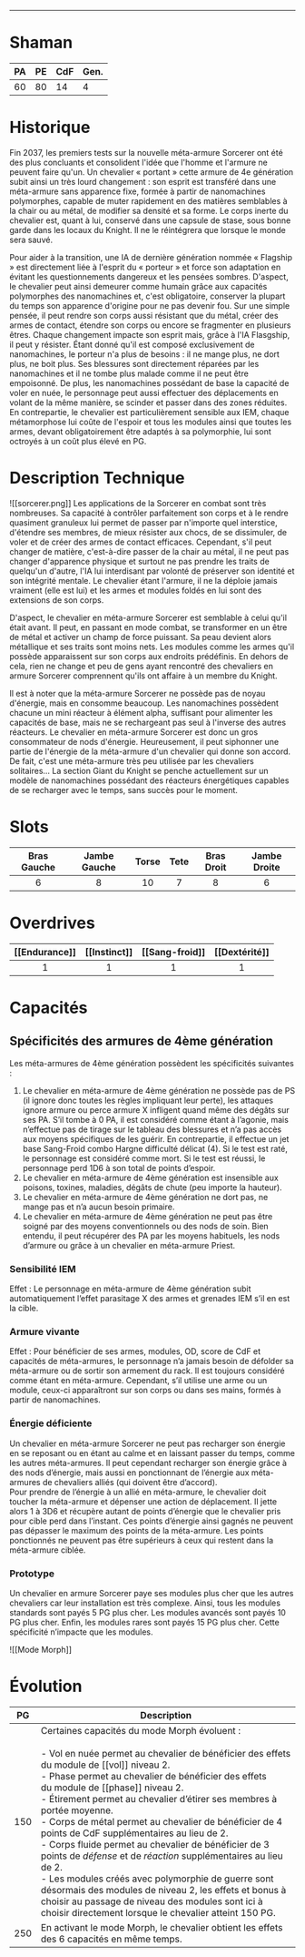 
___
# Shaman

| PA  | PE  | CdF | Gen. |
| --- | --- | --- | ---- |
| 60  | 80  | 14  | 4    |
# Historique

Fin 2037, les premiers tests sur la nouvelle méta-armure Sorcerer ont été des plus concluants et consolident l'idée que l'homme et l'armure ne peuvent faire qu'un. Un chevalier « portant » cette armure de 4e génération subit ainsi un très lourd changement : son esprit est transféré dans une méta-armure sans apparence fixe, formée à partir de nanomachines polymorphes, capable de muter rapidement en des matières semblables à la chair ou au métal, de modifier sa densité et sa forme. Le corps inerte du chevalier est, quant à lui, conservé dans une capsule de stase, sous bonne garde dans les locaux du Knight. Il ne le réintégrera que lorsque le monde sera sauvé.

Pour aider à la transition, une IA de dernière génération nommée « Flagship » est directement liée à l'esprit du « porteur » et force son adaptation en évitant les questionnements dangereux et les pensées sombres. D'aspect, le chevalier peut ainsi demeurer comme humain grâce aux capacités polymorphes des nanomachines et, c'est obligatoire, conserver la plupart du temps son apparence d'origine pour ne pas devenir fou. Sur une simple pensée, il peut rendre son corps aussi résistant que du métal, créer des armes de contact, étendre son corps ou encore se fragmenter en plusieurs êtres. Chaque changement impacte son esprit mais, grâce à l'IA Flasgship, il peut y résister. Étant donné qu'il est composé exclusivement de nanomachines, le porteur n'a plus de besoins : il ne mange plus, ne dort plus, ne boit plus. Ses blessures sont directement réparées par les nanomachines et il ne tombe plus malade comme il ne peut être empoisonné. De plus, les nanomachines possédant de base la capacité de voler en nuée, le personnage peut aussi effectuer des déplacements en volant de la même manière, se scinder et passer dans des zones réduites. En contrepartie, le chevalier est particulièrement sensible aux IEM, chaque métamorphose lui coûte de l'espoir et tous les modules ainsi que toutes les armes, devant obligatoirement être adaptés à sa polymorphie, lui sont octroyés à un coût plus élevé en PG.

# Description Technique
![[sorcerer.png]]
Les applications de la Sorcerer en combat sont très nombreuses. Sa capacité à contrôler parfaitement son corps et à le rendre quasiment granuleux lui permet de passer par n'importe quel interstice, d'étendre ses membres, de mieux résister aux chocs, de se dissimuler, de voler et de créer des armes de contact efficaces. Cependant, s'il peut changer de matière, c'est-à-dire passer de la chair au métal, il ne peut pas changer d'apparence physique et surtout ne pas prendre les traits de quelqu'un d'autre, l'IA lui interdisant par volonté de préserver son identité et son intégrité mentale. Le chevalier étant l'armure, il ne la déploie jamais vraiment (elle est lui) et les armes et modules foldés en lui sont des extensions de son corps.

D'aspect, le chevalier en méta-armure Sorcerer est semblable à celui qu'il était avant. Il peut, en passant en mode combat, se transformer en un être de métal et activer un champ de force puissant. Sa peau devient alors métallique et ses traits sont moins nets. Les modules comme les armes qu'il possède apparaissent sur son corps aux endroits prédéfinis. En dehors de cela, rien ne change et peu de gens ayant rencontré des chevaliers en armure Sorcerer comprennent qu'ils ont affaire à un membre du Knight.

Il est à noter que la méta-armure Sorcerer ne possède pas de noyau d'énergie, mais en consomme beaucoup. Les nanomachines possèdent chacune un mini réacteur à élément alpha, suffisant pour alimenter les capacités de base, mais ne se rechargeant pas seul à l'inverse des autres réacteurs. Le chevalier en méta-armure Sorcerer est donc un gros consommateur de nods d'énergie. Heureusement, il peut siphonner une partie de l'énergie de la méta-armure d'un chevalier qui donne son accord. De fait, c'est une méta-armure très peu utilisée par les chevaliers solitaires... La section Giant du Knight se penche actuellement sur un modèle de nanomachines possédant des réacteurs énergétiques capables de se recharger avec le temps, sans succès pour le moment.
# Slots

| Bras Gauche | Jambe Gauche | Torse | Tete | Bras Droit | Jambe Droite |
| :---------: | :----------: | :---: | :--: | :--------: | :----------: |
|      6      |      8       |  10   |  7   |     8      |      6       |
# Overdrives

| [[Endurance]] | [[Instinct]] | [[Sang-froid]] | [[Dextérité]] |
| :-----------: | :----------: | :------------: | :-----------: |
|       1       |      1       |       1        |       1       |
# Capacités

## Spécificités des armures de 4ème génération

Les méta-armures de 4ème génération possèdent les spécificités suivantes :

1. Le chevalier en méta-armure de 4ème génération ne possède pas de PS (il ignore donc toutes les règles impliquant leur perte), les attaques ignore armure ou perce armure X infligent quand même des dégâts sur ses PA. S’il tombe à 0 PA, il est considéré comme étant à l’agonie, mais n’effectue pas de tirage sur le tableau des blessures et n’a pas accès aux moyens spécifiques de les guérir. En contrepartie, il effectue un jet base Sang-Froid combo Hargne difficulté délicat (4). Si le test est raté, le personnage est considéré comme mort. Si le test est réussi, le personnage perd 1D6 à son total de points d’espoir.
2. Le chevalier en méta-armure de 4ème génération est insensible aux poisons, toxines, maladies, dégâts de chute (peu importe la hauteur).
3. Le chevalier en méta-armure de 4ème génération ne dort pas, ne mange pas et n’a aucun besoin primaire.
4. Le chevalier en méta-armure de 4ème génération ne peut pas être soigné par des moyens conventionnels ou des nods de soin. Bien entendu, il peut récupérer des PA par les moyens habituels, les nods d’armure ou grâce à un chevalier en méta-armure Priest.

### Sensibilité IEM

Effet : Le personnage en méta-armure de 4ème génération subit automatiquement l’effet parasitage X des armes et grenades IEM s’il en est la cible.

### Armure vivante

Effet : Pour bénéficier de ses armes, modules, OD, score de CdF et capacités de méta-armures, le personnage n’a jamais besoin de défolder sa méta-armure ou de sortir son armement du rack. Il est toujours considéré comme étant en méta-armure. Cependant, s’il utilise une arme ou un module, ceux-ci apparaîtront sur son corps ou dans ses mains, formés à partir de nanomachines.

### Énergie déficiente

Un chevalier en méta-armure Sorcerer ne peut pas recharger son énergie en se reposant ou en étant au calme et en laissant passer du temps, comme les autres méta-armures. Il peut cependant recharger son énergie grâce à des nods d’énergie, mais aussi en ponctionnant de l’énergie aux méta-armures de chevaliers alliés (qui doivent être d’accord).  
Pour prendre de l’énergie à un allié en méta-armure, le chevalier doit toucher la méta-armure et dépenser une action de déplacement. Il jette alors 1 à 3D6 et récupère autant de points d’énergie que le chevalier pris pour cible perd dans l’instant. Ces points d’énergie ainsi gagnés ne peuvent pas dépasser le maximum des points de la méta-armure. Les points ponctionnés ne peuvent pas être supérieurs à ceux qui restent dans la méta-armure ciblée.

### Prototype

Un chevalier en armure Sorcerer paye ses modules plus cher que les autres chevaliers car leur installation est très complexe. Ainsi, tous les modules standards sont payés 5 PG plus cher. Les modules avancés sont payés 10 PG plus cher. Enfin, les modules rares sont payés 15 PG plus cher. Cette spécificité n’impacte que les modules.


![[Mode Morph]]

# Évolution

| PG  | Description                                                                                                                                                                                                                                                                                                                                                                                                                                                                                                                                                                                                                                                                                                                                                                      |
| :-: | -------------------------------------------------------------------------------------------------------------------------------------------------------------------------------------------------------------------------------------------------------------------------------------------------------------------------------------------------------------------------------------------------------------------------------------------------------------------------------------------------------------------------------------------------------------------------------------------------------------------------------------------------------------------------------------------------------------------------------------------------------------------------------- |
| 150 | Certaines capacités du mode Morph évoluent :<br><br>- Vol en nuée permet au chevalier de bénéficier des effets du module de [[vol]] niveau 2.<br>- Phase permet au chevalier de bénéficier des effets du module de [[phase]] niveau 2.<br>- Étirement permet au chevalier d’étirer ses membres à portée moyenne.<br>- Corps de métal permet au chevalier de bénéficier de 4 points de CdF supplémentaires au lieu de 2.<br>- Corps fluide permet au chevalier de bénéficier de 3 points de _défense_ et de _réaction_ supplémentaires au lieu de 2.<br>- Les modules créés avec polymorphie de guerre sont désormais des modules de niveau 2, les effets et bonus à choisir au passage de niveau des modules sont ici à choisir directement lorsque le chevalier atteint 150 PG. |
| 250 | En activant le mode Morph, le chevalier obtient les effets des 6 capacités en même temps.                                                                                                                                                                                                                                                                                                                                                                                                                                                                                                                                                                                                                                                                                        |
